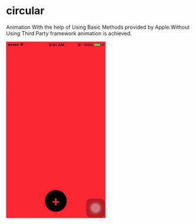 # circular
Animation With the help of Using Basic Methods provided by Apple.Without Using Third Party framework animation is achieved.

![Alt text](https://github.com/MehulVekariya/circular/blob/master/screen.gif "Optional Title")
